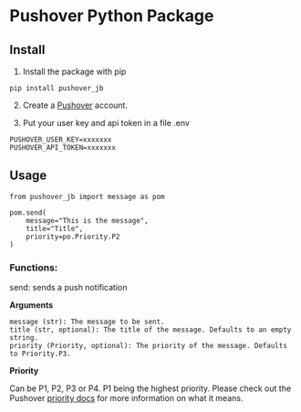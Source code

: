 # Pushover Python Package

## Install

1. Install the package with pip

```
pip install pushover_jb
```

2. Create a [Pushover](https://pushover.net) account.

3. Put your user key and api token in a file .env

```
PUSHOVER_USER_KEY=xxxxxxx
PUSHOVER_API_TOKEN=xxxxxxx
```

## Usage

```
from pushover_jb import message as pom

pom.send(
    message="This is the message", 
    title="Title", 
    priority=po.Priority.P2
)
```

### Functions:

send: sends a push notification

**Arguments**
```
message (str): The message to be sent.
title (str, optional): The title of the message. Defaults to an empty string.
priority (Priority, optional): The priority of the message. Defaults to Priority.P3.
```

**Priority**

Can be P1, P2, P3 or P4. P1 being the highest priority. Please check out the 
Pushover [priority docs](https://pushover.net/api#priority) for more information 
on what it means.
